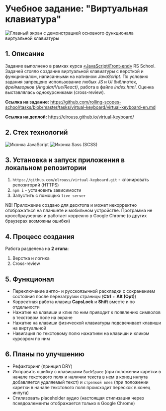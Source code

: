 # Учебное задание: "Виртуальная клавиатура"

![Главный экран с демонстрацией основного функционала виртуальной клавиатуры](https://user-images.githubusercontent.com/108838349/235540103-9129b690-07a8-4105-9fdd-f43fbf9843bc.gif)

## 1. Описание
Задание выполнено в рамках курса [&laquo;JavaScript/Front-end&raquo;](https://rs.school/js/) RS School. Задачей стояло создание виртуальной клавиатуры с версткой и функционалом, написанными на нативном *JavaScript*. По условию задания запрещено использование любых *JS* и *UI* библиотек, *фреймворков (Angular/Vue/React)*, работа в файле *index.html*. Оценка выставлялась однокурсниками (cross-review).

**Ссылка на задание:** https://github.com/rolling-scopes-school/tasks/blob/master/tasks/virtual-keyboard/virtual-keyboard-en.md

**Ссылка на деплой:** https://elrouss.github.io/virtual-keyboard/

## 2. Стех технологий
![Иконка JavaScript](https://img.shields.io/badge/JavaScript-323330?style=for-the-badge&logo=javascript&logoColor=F7DF1E)
![Иконка Sass (SCSS)](https://img.shields.io/badge/Sass-CC6699?style=for-the-badge&logo=sass&logoColor=white)

## 3. Установка и запуск приложения в локальном репозитории
1. `https://github.com/elrouss/virtual-keyboard.git` - клонировать репозиторий (HTTPS)
2. `npm i` - установить зависимости
3. Запустить с помощью `live server`

NB! Приложение создано для десктопа и может некорректно отображаться на планшете и мобильном устройстве. Программа не кроссбраузерная и работает коррекно в Google Chrome (в других браузерах возможны ошибки)

## 4. Процесс создания
Работа разделена на **2 этапа**:

1. Верстка и логика
2. Cross-review

## 5. Функционал
- Переключение англо- и русскоязычной раскладки с сохранением состояния после перезагрузки страницы (**Ctrl** + **Alt (Opt)**)
- Корректная работа клавиш **CapsLock** и **Shift** вместе и по отдельности
- Нажатие на клавиши и клик по ним приводит к появлению символов в текстовом поле на экране
- Нажатие на клавиши физической клавиатуры подсвечивает клавиши на виртуальной
- Навигация по текстовому полю нажатием на клавиши и кликом курсором по ним

## 6. Планы по улучшению
- Рефакторинг (принцип DRY)
- Исправить ошибку с клавишами `BackSpace` (при положении каретки в начале текстового поля и наличии текста в нем в конец инпута добавляется удаляемый текст) и `стрелкой влев` (при положении каретки в начале текстового поля происходит перескок в конец инпута)
- Стилизовать placeholder аудио (настоящая стилизация через псевдоэлементы отображается только в Google Chrome)
